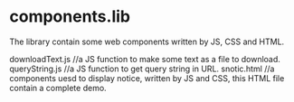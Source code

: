 # components.lib

The library contain some web components written by JS, CSS and HTML.

downloadText.js //a JS function to make some text as a file to download.
queryString.js  //a JS function to get query string in URL.
snotic.html     //a components uesd to display notice, written by JS and CSS, this HTML file contain a complete demo.
